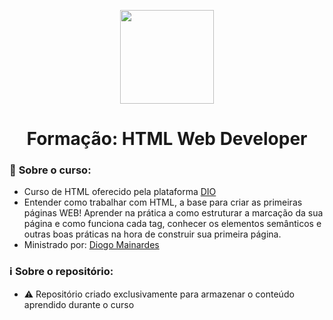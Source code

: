 <!--START_SECTION:header-->
<div align="center">
  <p align="center">
    <img height="150" width="150" src="https://cdn.jsdelivr.net/gh/devicons/devicon@latest/icons/html5/html5-original-wordmark.svg" />
    <h1>Formação: HTML Web Developer</h1>
  </p>
</div>
<!--END_SECTION:header-->

### 📝 **Sobre o curso:**
- Curso de HTML oferecido pela plataforma [DIO](https://web.dio.me/home)
- Entender como trabalhar com HTML, a base para criar as primeiras páginas WEB! Aprender na prática a como estruturar a marcação da sua página e como funciona cada tag, conhecer os elementos semânticos e outras boas práticas na hora de construir sua primeira página.
- Ministrado por: [Diogo Mainardes](https://linedin.cm/in/diomainardes) 

### ℹ️ **Sobre o repositório:**
- ⚠️ Repositório criado exclusivamente para armazenar o conteúdo aprendido durante o curso

